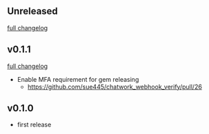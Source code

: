 ## Unreleased
[full changelog](http://github.com/sue445/chatwork_webhook_verify/compare/v0.1.0...master)

## v0.1.1
[full changelog](http://github.com/sue445/chatwork_webhook_verify/compare/v0.1.0...v0.1.1)

* Enable MFA requirement for gem releasing
  * https://github.com/sue445/chatwork_webhook_verify/pull/26

## v0.1.0
* first release
